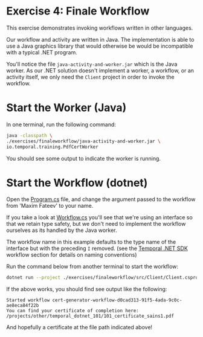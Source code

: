 # Exercise 4: Finale Workflow

This exercise demonstrates invoking workflows written in other languages.

Our workflow and activity are written in Java. The implementation is able to use a Java graphics
library that would otherwise be would be incompatible with a typical .NET program.

You'll notice the file `java-activity-and-worker.jar` which is the Java worker. As our .NET solution doesn't implement a worker, a workflow, or an activity itself, we only need the `Client` project in order to invoke the workflow.

# Start the Worker (Java)

In one terminal, run the following command:

```sh
java -classpath \
./exercises/finaleworkflow/java-activity-and-worker.jar \
io.temporal.training.PdfCertWorker
```

You should see some output to indicate the worker is running.

# Start the Workflow (dotnet)

Open the [Program.cs](./src/Client/Program.cs) file, and change the argument passed to the workflow from 'Maxim Fateev' to your name.

If you take a look at [Workflow.cs](./src/Client/Workflow.cs) you'll see that we're using an interface so that we retain type safety, but we don't need to implement the workflow ourselves as its handled by the Java worker.

The workflow name in this example defaults to the type name of the interface but with the preceding `I` removed. (see the [Temporal .NET SDK](https://github.com/temporalio/sdk-dotnet#workflows) workflow section for details on naming conventions)

Run the command below from another terminal to start the workflow:

```sh
dotnet run --project ./exercises/finaleworkflow/src/Client/Client.csproj
```

If the above works, you should find see output like the following:

```
Started workflow cert-generator-workflow-d0cad313-91f5-4ada-9c0c-ae8eca84f22b
You can find your certificate of completion here: /projects/other/temporal_dotnet_101/101_certificate_sains1.pdf
```

And hopefully a certificate at the file path indicated above!
